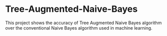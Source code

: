 # Tree-Augmented-Naive-Bayes
This project shows the accuracy of Tree Augmented Naive Bayes algorithm over the conventional Naive Bayes algorithm used in machine learning.
